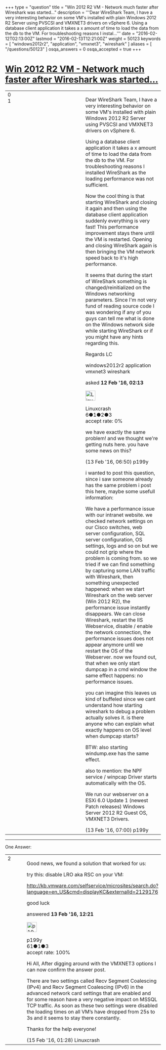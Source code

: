 +++
type = "question"
title = "Win 2012 R2 VM - Network much faster after Wireshark was started..."
description = '''Dear WireShark Team, I have a very interesting behavior on some VM&#x27;s installed with plain Windows 2012 R2 Server using PVSCSI and VMXNET3 drivers on vSphere 6. Using a database client application it takes a x amount of time to load the data from the db to the VM. For troubleshooting reasons I instal...'''
date = "2016-02-12T02:13:00Z"
lastmod = "2016-02-13T12:21:00Z"
weight = 50123
keywords = [ "windows2012r2", "application", "vmxnet3", "wireshark" ]
aliases = [ "/questions/50123" ]
osqa_answers = 0
osqa_accepted = true
+++

<div class="headNormal">

# [Win 2012 R2 VM - Network much faster after Wireshark was started...](/questions/50123/win-2012-r2-vm-network-much-faster-after-wireshark-was-started)

</div>

<div id="main-body">

<div id="askform">

<table id="question-table" style="width:100%;"><colgroup><col style="width: 50%" /><col style="width: 50%" /></colgroup><tbody><tr class="odd"><td style="width: 30px; vertical-align: top"><div class="vote-buttons"><div id="post-50123-score" class="post-score" title="current number of votes">0</div><div id="favorite-count" class="favorite-count">1</div></div></td><td><div id="item-right"><div class="question-body"><p>Dear WireShark Team, I have a very interesting behavior on some VM's installed with plain Windows 2012 R2 Server using PVSCSI and VMXNET3 drivers on vSphere 6.</p><p>Using a database client application it takes a x amount of time to load the data from the db to the VM. For troubleshooting reasons I installed WireShark as the loading performance was not sufficient.</p><p>Now the cool thing is that starting WireShark and closing it again and then using the database client application suddenly everything is very fast! This performance improvement stays there until the VM is restarted. Opening and closing WireShark again is then bringing the VM network speed back to it's high performance.</p><p>It seems that during the start of WireShark something is changed/reinitialized on the Windows networking parameters. Since I'm not very fund of reading source code I was wondering if any of you guys can tell me what is done on the Windows network side while starting WireShark or if you might have any hints regarding this.</p><p>Regards LC</p></div><div id="question-tags" class="tags-container tags">windows2012r2 application vmxnet3 wireshark</div><div id="question-controls" class="post-controls"></div><div class="post-update-info-container"><div class="post-update-info post-update-info-user"><p>asked <strong>12 Feb '16, 02:13</strong></p><img src="https://secure.gravatar.com/avatar/4c23d1bd79be44f32c9156c798b41213?s=32&amp;d=identicon&amp;r=g" class="gravatar" width="32" height="32" alt="Linuxcrash&#39;s gravatar image" /><p>Linuxcrash<br />
<span class="score" title="6 reputation points">6</span><span title="1 badges"><span class="badge1">●</span><span class="badgecount">1</span></span><span title="2 badges"><span class="silver">●</span><span class="badgecount">2</span></span><span title="3 badges"><span class="bronze">●</span><span class="badgecount">3</span></span><br />
<span class="accept_rate" title="Rate of the user&#39;s accepted answers">accept rate:</span> <span title="Linuxcrash has no accepted answers">0%</span></p></div></div><div id="comments-container-50123" class="comments-container"><span id="50175"></span><div id="comment-50175" class="comment"><div id="post-50175-score" class="comment-score"></div><div class="comment-text"><p>we have exactly the same problem! and we thought we're getting nuts here. you have some news on this?</p></div><div id="comment-50175-info" class="comment-info"><span class="comment-age">(13 Feb '16, 06:50)</span> p199y</div></div><span id="50176"></span><div id="comment-50176" class="comment"><div id="post-50176-score" class="comment-score"></div><div class="comment-text"><p>i wanted to post this question, since i saw someone already has the same problem i post this here, maybe some usefull information:</p><p>We have a performance issue with our intranet website. we checked network settings on our Cisco switches, web server configuration, SQL server configuration, OS settings, logs and so on but we could not grip where the problem is coming from. so we tried if we can find something by capturing some LAN traffic with Wireshark, then something unexpected happened: when we start Wireshark on the web server (Win 2012 R2), the performance issue instantly disappears. We can close Wireshark, restart the IIS Webservice, disable / enable the network connection, the performance issues does not appear anymore until we restart the OS of the Webserver. now we found out, that when we only start dumpcap in a cmd window the same effect happens: no performance issues.</p><p>you can imagine this leaves us kind of buffeled since we cant understand how starting wireshark to debug a problem actually solves it. is there anyone who can explain what exactly happens on OS level when dumpcap starts?</p><p>BTW: also starting windump.exe has the same effect.</p><p>also to mention: the NPF service / winpcap Driver starts automatically with the OS.</p><p>We run our webserver on a ESXi 6.0 Update 1 (newest Patch releases) Windows Server 2012 R2 Guest OS, VMXNET3 Drivers.</p></div><div id="comment-50176-info" class="comment-info"><span class="comment-age">(13 Feb '16, 07:00)</span> p199y</div></div></div><div id="comment-tools-50123" class="comment-tools"></div><div class="clear"></div><div id="comment-50123-form-container" class="comment-form-container"></div><div class="clear"></div></div></td></tr></tbody></table>

------------------------------------------------------------------------

<div class="tabBar">

<span id="sort-top"></span>

<div class="headQuestions">

One Answer:

</div>

</div>

<span id="50178"></span>

<div id="answer-container-50178" class="answer accepted-answer">

<table style="width:100%;"><colgroup><col style="width: 50%" /><col style="width: 50%" /></colgroup><tbody><tr class="odd"><td style="width: 30px; vertical-align: top"><div class="vote-buttons"><div id="post-50178-score" class="post-score" title="current number of votes">2</div></div></td><td><div class="item-right"><div class="answer-body"><p>Good news, we found a solution that worked for us:</p><p>try this: disable LRO aka RSC on your VM:</p><p><a href="http://kb.vmware.com/selfservice/microsites/search.do?language=en_US&amp;cmd=displayKC&amp;externalId=2129176">http://kb.vmware.com/selfservice/microsites/search.do?language=en_US&amp;cmd=displayKC&amp;externalId=2129176</a></p><p>good luck</p></div><div class="answer-controls post-controls"></div><div class="post-update-info-container"><div class="post-update-info post-update-info-user"><p>answered <strong>13 Feb '16, 12:21</strong></p><img src="https://secure.gravatar.com/avatar/cb36cdbb64882ae510fb4dec1c43c9ec?s=32&amp;d=identicon&amp;r=g" class="gravatar" width="32" height="32" alt="p199y&#39;s gravatar image" /><p>p199y<br />
<span class="score" title="61 reputation points">61</span><span title="1 badges"><span class="silver">●</span><span class="badgecount">1</span></span><span title="3 badges"><span class="bronze">●</span><span class="badgecount">3</span></span><br />
<span class="accept_rate" title="Rate of the user&#39;s accepted answers">accept rate:</span> <span title="p199y has one accepted answer">100%</span></p></div></div><div id="comments-container-50178" class="comments-container"><span id="50204"></span><div id="comment-50204" class="comment"><div id="post-50204-score" class="comment-score"></div><div class="comment-text"><p>Hi All, After digging around with the VMXNET3 options I can now confirm the answer post.</p><p>There are two settings called Recv Segment Coalescing (IPv4) and Recv Segment Coalescing (IPv6) in the advanced network card settings that are enabled and for some reason have a very negative impact on MSSQL TCP traffic. As soon as these two settings were disabled the loading times on all VM’s have dropped from 25s to 3s and it seems to stay there constantly.</p><p>Thanks for the help everyone!</p></div><div id="comment-50204-info" class="comment-info"><span class="comment-age">(15 Feb '16, 01:28)</span> Linuxcrash</div></div></div><div id="comment-tools-50178" class="comment-tools"></div><div class="clear"></div><div id="comment-50178-form-container" class="comment-form-container"></div><div class="clear"></div></div></td></tr></tbody></table>

</div>

<div class="paginator-container-left">

</div>

</div>

</div>

